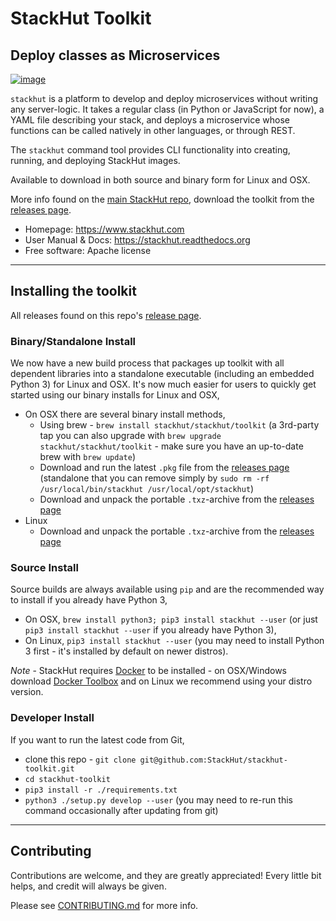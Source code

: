 # StackHut Toolkit
## Deploy classes as Microservices

[![image](https://img.shields.io/pypi/v/stackhut.svg)](https://pypi.python.org/pypi/stackhut)

`stackhut` is a platform to develop and deploy microservices without writing any server-logic. It takes a regular class (in Python or JavaScript for now), a YAML file describing your stack, and deploys a microservice whose functions can be called natively in other languages, or through REST.

The `stackhut` command tool provides CLI functionality into creating, running, and deploying StackHut images. 

Available to download in both source and binary form for Linux and OSX.

More info found on the [main StackHut repo](https://github.com/StackHut/StackHut), download the toolkit from the [releases page](https://github.com/StackHut/stackhut-toolkit/releases).

* Homepage: https://www.stackhut.com
* User Manual & Docs: https://stackhut.readthedocs.org
* Free software: Apache license

---
## Installing the toolkit

All releases found on this repo's [release page](https://github.com/StackHut/stackhut-toolkit/releases).

### Binary/Standalone Install

We now have a new build process that packages up toolkit with all dependent libraries into a standalone executable (including an embedded Python 3) for Linux and OSX. It's now much easier for users to quickly get started using our binary installs for Linux and OSX,
 * On OSX there are several binary install methods,
    * Using brew - `brew install stackhut/stackhut/toolkit` (a 3rd-party tap you can also upgrade with `brew upgrade stackhut/stackhut/toolkit` - make sure you have an up-to-date brew with `brew update`)
    * Download and run the latest `.pkg` file from the [releases page](https://github.com/StackHut/stackhut-toolkit/releases) (standalone that you can remove simply by `sudo rm -rf /usr/local/bin/stackhut /usr/local/opt/stackhut`)
    * Download and unpack the portable `.txz`-archive from the [releases page](https://github.com/StackHut/stackhut-toolkit/releases)
 * Linux
    * Download and unpack the portable `.txz`-archive from the [releases page](https://github.com/StackHut/stackhut-toolkit/releases)

### Source Install

Source builds are always available using `pip` and are the recommended way to install if you already have Python 3,

 * On OSX, `brew install python3; pip3 install stackhut --user` (or just `pip3 install stackhut --user` if you already have Python 3),
 * On Linux, `pip3 install stackhut --user` (you may need to install Python 3 first - it's installed by default on newer distros).

_Note_ - StackHut requires [Docker](www.docker.com) to be installed  - on OSX/Windows download [Docker Toolbox](https://www.docker.com/docker-toolbox) and on Linux we recommend using your distro version.

### Developer Install

If you want to run the latest code from Git, 
* clone this repo - `git clone git@github.com:StackHut/stackhut-toolkit.git`
* `cd stackhut-toolkit`
* `pip3 install -r ./requirements.txt`
* `python3 ./setup.py develop --user` (you may need to re-run this command occasionally after updating from git)

---

## Contributing

Contributions are welcome, and they are greatly appreciated! Every
little bit helps, and credit will always be given.

Please see [CONTRIBUTING.md](./CONTRIBUTING.md) for more info.
